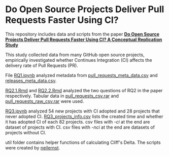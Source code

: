 # Do Open Source Projects Deliver Pull Requests Faster Using CI? 

This repository includes data and scripts from the paper  [**Do Open Source Projects Deliver Pull Requests Faster Using CI? A Conceptual Replication Study**](#)

This study collected data from many GitHub open source projects, empirically investigated whether Continues Integration (CI) affects the delivery rate of Pull Requests (PR).
        

File [RQ1.ipynb](RQ1/RQ1.ipynb) analyzed metadata from [pull_requests_meta_data.csv](RQ1/pull_requests_meta_data.csv) and [releases_meta_data.csv](RQ1/releases_meta_data.csv). 

[RQ2.1.Rmd](RQ2/RQ2.1.Rmd) and [RQ2.2.Rmd](RQ2/RQ2.2.Rmd) analyzed the two questions of RQ2 in the paper respectively. Tabular data in [pull_requests_csv.rar](RQ2/pull_requests_csv.rar) and [pull_requests_raw_csv.rar](RQ2/pull_requests_raw_csv.rar) were used. 

[RQ3.ipynb](RQ3/RQ3.ipynb) analyzed 54 new projects with CI adopted and 28 projects that never adopted CI. [RQ3_projects_info.csv](RQ3/RQ3_projects_info.csv) lists the created time and whether it has adopted CI of each 82 projects. csv files with _-ci_ at the end are dataset of projects with CI. csv files with _-nci_ at the end are datasets of projects without CI.

util folder contains helper functions of calculating Cliff's Delta. The scripts were created by [neilernst](https://github.com/neilernst/cliffsDelta). 
